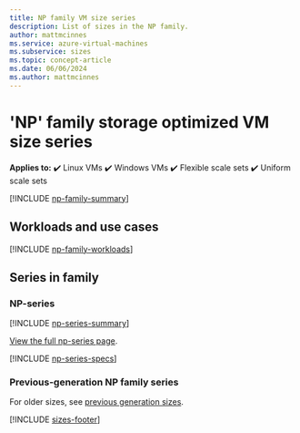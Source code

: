 ```yaml
---
title: NP family VM size series
description: List of sizes in the NP family.
author: mattmcinnes
ms.service: azure-virtual-machines
ms.subservice: sizes
ms.topic: concept-article
ms.date: 06/06/2024
ms.author: mattmcinnes
---
```


# 'NP' family storage optimized VM size series

**Applies to:** :heavy_check_mark: Linux VMs :heavy_check_mark: Windows VMs :heavy_check_mark: Flexible scale sets :heavy_check_mark: Uniform scale sets

[!INCLUDE [np-family-summary](./includes/np-family-summary.md)]

## Workloads and use cases

[!INCLUDE [np-family-workloads](./includes/np-family-workloads.md)]

## Series in family

### NP-series
[!INCLUDE [np-series-summary](./includes/np-series-summary.md)]

[View the full np-series page](../../np-series.md).

[!INCLUDE [np-series-specs](./includes/np-series-specs.md)]

### Previous-generation NP family series
For older sizes, see [previous generation sizes](../previous-gen-sizes-list.md#fpga-accelerated-previous-gen-sizes).

[!INCLUDE [sizes-footer](../includes/sizes-footer.md)]